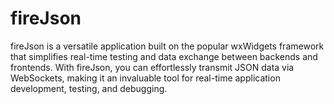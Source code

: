 # fireJson
fireJson is a versatile application built on the popular wxWidgets framework that simplifies real-time testing and data exchange between backends and frontends. With fireJson, you can effortlessly transmit JSON data via WebSockets, making it an invaluable tool for real-time application development, testing, and debugging.
